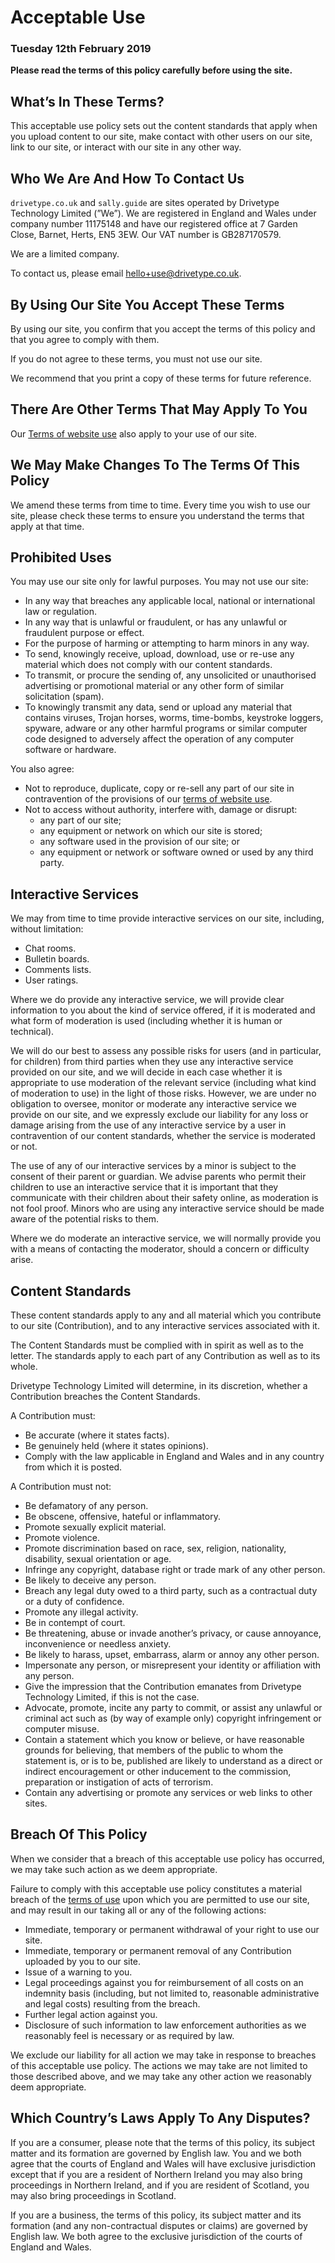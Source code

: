 # Acceptable Use
### Tuesday 12th February 2019

**Please read the terms of this policy carefully before using the site.**

## What’s In These Terms?

This acceptable use policy sets out the content standards that apply when you upload content to our site, make contact with other users on our site, link to our site, or interact with our site in any other way.

## Who We Are And How To Contact Us

`drivetype.co.uk` and `sally.guide` are sites operated by Drivetype Technology Limited (”We”). We are registered in England and Wales under company number 11175148 and have our registered office at 7 Garden Close, Barnet, Herts, EN5 3EW. Our VAT number is GB287170579.

We are a limited company.

To contact us, please email hello+use@drivetype.co.uk.

## By Using Our Site You Accept These Terms

By using our site, you confirm that you accept the terms of this policy and that you agree to comply with them.

If you do not agree to these terms, you must not use our site.

We recommend that you print a copy of these terms for future reference.

## There Are Other Terms That May Apply To You

Our [Terms of website use](/website-terms) also apply to your use of our site.

## We May Make Changes To The Terms Of This Policy

We amend these terms from time to time. Every time you wish to use our site, please check these terms to ensure you understand the terms that apply at that time.

## Prohibited Uses

You may use our site only for lawful purposes. You may not use our site:

- In any way that breaches any applicable local, national or international law or regulation.
- In any way that is unlawful or fraudulent, or has any unlawful or fraudulent purpose or effect.
- For the purpose of harming or attempting to harm minors in any way.
- To send, knowingly receive, upload, download, use or re-use any material which does not comply with our content standards.
- To transmit, or procure the sending of, any unsolicited or unauthorised advertising or promotional material or any other form of similar solicitation (spam).
- To knowingly transmit any data, send or upload any material that contains viruses, Trojan horses, worms, time-bombs, keystroke loggers, spyware, adware or any other harmful programs or similar computer code designed to adversely affect the operation of any computer software or hardware.

You also agree:

- Not to reproduce, duplicate, copy or re-sell any part of our site in contravention of the provisions of our [terms of website use](/website-terms).
- Not to access without authority, interfere with, damage or disrupt:
  - any part of our site;
  - any equipment or network on which our site is stored;
  - any software used in the provision of our site; or
  - any equipment or network or software owned or used by any third party.

## Interactive Services

We may from time to time provide interactive services on our site, including, without limitation:
- Chat rooms.
- Bulletin boards.
- Comments lists.
- User ratings.

Where we do provide any interactive service, we will provide clear information to you about the kind of service offered, if it is moderated and what form of moderation is used (including whether it is human or technical).

We will do our best to assess any possible risks for users (and in particular, for children) from third parties when they use any interactive service provided on our site, and we will decide in each case whether it is appropriate to use moderation of the relevant service (including what kind of moderation to use) in the light of those risks. However, we are under no obligation to oversee, monitor or moderate any interactive service we provide on our site, and we expressly exclude our liability for any loss or damage arising from the use of any interactive service by a user in contravention of our content standards, whether the service is moderated or not.

The use of any of our interactive services by a minor is subject to the consent of their parent or guardian. We advise parents who permit their children to use an interactive service that it is important that they communicate with their children about their safety online, as moderation is not fool proof. Minors who are using any interactive service should be made aware of the potential risks to them.

Where we do moderate an interactive service, we will normally provide you with a means of contacting the moderator, should a concern or difficulty arise.

## Content Standards

These content standards apply to any and all material which you contribute to our site (Contribution), and to any interactive services associated with it.

The Content Standards must be complied with in spirit as well as to the letter. The standards apply to each part of any Contribution as well as to its whole.

Drivetype Technology Limited will determine, in its discretion, whether a Contribution breaches the Content Standards.

A Contribution must:
- Be accurate (where it states facts).
- Be genuinely held (where it states opinions).
- Comply with the law applicable in England and Wales and in any country from which it is posted.

A Contribution must not:
- Be defamatory of any person.
- Be obscene, offensive, hateful or inflammatory.
- Promote sexually explicit material.
- Promote violence.
- Promote discrimination based on race, sex, religion, nationality, disability, sexual orientation or age.
- Infringe any copyright, database right or trade mark of any other person.
- Be likely to deceive any person.
- Breach any legal duty owed to a third party, such as a contractual duty or a duty of confidence.
- Promote any illegal activity.
- Be in contempt of court.
- Be threatening, abuse or invade another’s privacy, or cause annoyance, inconvenience or needless anxiety.
- Be likely to harass, upset, embarrass, alarm or annoy any other person.
- Impersonate any person, or misrepresent your identity or affiliation with any person.
- Give the impression that the Contribution emanates from Drivetype Technology Limited, if this is not the case.
- Advocate, promote, incite any party to commit, or assist any unlawful or criminal act such as (by way of example only) copyright infringement or computer misuse.
- Contain a statement which you know or believe, or have reasonable grounds for believing, that members of the public to whom the statement is, or is to be, published are likely to understand as a direct or indirect encouragement or other inducement to the commission, preparation or instigation of acts of terrorism.
- Contain any advertising or promote any services or web links to other sites.

## Breach Of This Policy

When we consider that a breach of this acceptable use policy has occurred, we may take such action as we deem appropriate.

Failure to comply with this acceptable use policy constitutes a material breach of the [terms of use](/website-terms) upon which you are permitted to use our site, and may result in our taking all or any of the following actions:

- Immediate, temporary or permanent withdrawal of your right to use our site.
- Immediate, temporary or permanent removal of any Contribution uploaded by you to our site.
- Issue of a warning to you.
- Legal proceedings against you for reimbursement of all costs on an indemnity basis (including, but not limited to, reasonable administrative and legal costs) resulting from the breach.
- Further legal action against you.
- Disclosure of such information to law enforcement authorities as we reasonably feel is necessary or as required by law.

We exclude our liability for all action we may take in response to breaches of this acceptable use policy. The actions we may take are not limited to those described above, and we may take any other action we reasonably deem appropriate.

## Which Country’s Laws Apply To Any Disputes?

If you are a consumer, please note that the terms of this policy, its subject matter and its formation are governed by English law. You and we both agree that the courts of England and Wales will have exclusive jurisdiction except that if you are a resident of Northern Ireland you may also bring proceedings in Northern Ireland, and if you are resident of Scotland, you may also bring proceedings in Scotland.

If you are a business, the terms of this policy, its subject matter and its formation (and any non-contractual disputes or claims) are governed by English law. We both agree to the exclusive jurisdiction of the courts of England and Wales.
